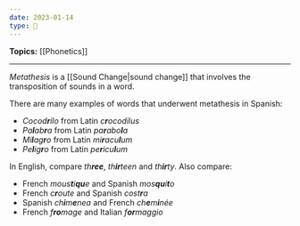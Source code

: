 ```yaml
---
date: 2023-01-14
type: 🧠
---
```


**Topics:** [[Phonetics]]

---

_Metathesis_ is a [[Sound Change|sound change]] that involves the transposition of sounds in a word.

There are many examples of words that underwent metathesis in Spanish:

- _Cocod**r**ilo_ from Latin _c**r**ocodilus_
- _Pa**l**ab**r**a_ from Latin _pa**r**abo**l**a_
- _Mi**l**ag**r**o_ from Latin _mi**r**acu**l**um_
- _Pe**l**ig**r**o_ from Latin _pe**r**icu**l**um_

In English, compare _th**ree**_, _th**ir**teen_ and _th**ir**ty_. Also compare:

- French _mous**t**i**qu**e_ and Spanish _mos**qu**i**t**o_
- French _c**r**oute_ and Spanish _cost**r**a_
- Spanish _ch**i**m**e**nea_ and French _ch**e**m**i**née_
- French _f**ro**mage_ and Italian _f**or**maggio_
